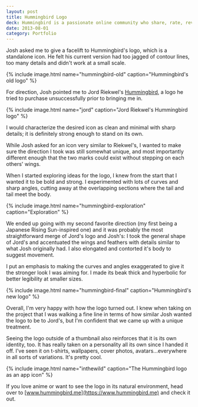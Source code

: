```yaml
---
layout: post
title: Hummingbird Logo
deck: Hummingbird is a passionate online community who share, rate, review, and talk about anime. It was started in late 2012 by the talented entrepeneur and self-declared anime-nerd, Josh Fabian.
date: 2013-08-01
category: Portfolio
---
```


Josh asked me to give a facelift to Hummingbird's logo, which is a standalone icon. He felt his current version had too jagged of contour lines, too many details and didn't work at a small scale.

{% include image.html name="hummingbird-old" caption="Hummingbird's old logo" %}

For direction, Josh pointed me to Jord Riekwel's [Hummingbird](https://dribbble.com/shots/370581-Hummingbird), a logo he tried to purchase unsuccessfully prior to bringing me in.

{% include image.html name="jord" caption="Jord Riekwel's Hummingbird logo" %}

I would characterize the desired icon as clean and minimal with sharp details; it is definitely strong enough to stand on its own.

While Josh asked for an icon very similar to Riekwel's, I wanted to make sure the direction I took was still somewhat unique, and most importantly different enough that the two marks could exist without stepping on each others' wings.

When I started exploring ideas for the logo, I knew from the start that I wanted it to be bold and strong. I experimented with lots of curves and sharp angles, cutting away at the overlapping sections where the tail and tail meet the body.

{% include image.html name="hummingbird-exploration" caption="Exploration" %}

We ended up going with my second favorite direction (my first being a Japanese Rising Sun-inspired one) and it was probably the most straightforward merge of Jord's logo and Josh's: I took the general shape of Jord's and accentuated the wings and feathers with details similar to what Josh originally had. I also elongated and contorted it's body to suggest movement.

I put an emphasis to making the curves and angles exaggerated to give it the stronger look I was aiming for. I made its beak thick and hyperbolic for better legibility at smaller sizes.

{% include image.html name="hummingbird-final" caption="Hummingbird's new logo" %}

Overall, I'm very happy with how the logo turned out. I knew when taking on the project that I was walking a fine line in terms of how similar Josh wanted the logo to be to Jord's, but I'm confident that we came up with a unique treatment.

Seeing the logo outside of a thumbnail also reinforces that it is its own identity, too. It has really taken on a personality all its own since I handed it off. I've seen it on t-shirts, wallpapers, cover photos, avatars...everywhere in all sorts of variations. It's pretty cool.

{% include image.html name="inthewild" caption="The Hummingbird logo as an app icon" %}

If you love anime or want to see the logo in its natural environment, head over to [www.hummingbird.me](https://www.hummingbird.me) and check it out.

